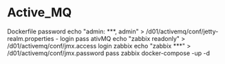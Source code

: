 # Active_MQ
Dockerfile password
echo "admin: ***, admin" >  /d01/activemq/conf/jetty-realm.properties - login pass ativMQ
echo "zabbix readonly" >  /d01/activemq/conf/jmx.access   login zabbix
echo "zabbix ***" >  /d01/activemq/conf/jmx.password   pass zabbix
docker-compose -up -d
